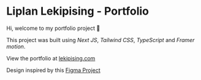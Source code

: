 # Liplan Lekipising - Portfolio

Hi, welcome to my portfolio project 👋

This project was built using *Next JS*, *Tailwind CSS*, *TypeScript* and *Framer motion*.

View the portfolio at [lekipising.com](https://lekipising.com)


Design inspired by this [Figma Project](https://www.figma.com/file/B4tWUAi7mBTWZdR0wWB9Oi/Portfolio-for-Developers?type=design&node-id=0%3A1&t=aNHvHZhiOyfYqyul-1)
